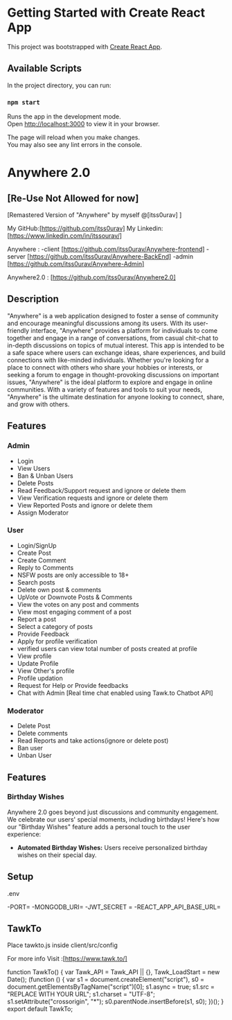 # Getting Started with Create React App

This project was bootstrapped with [Create React App](https://github.com/facebook/create-react-app).

## Available Scripts

In the project directory, you can run:

### `npm start`

Runs the app in the development mode.\
Open [http://localhost:3000](http://localhost:3000) to view it in your browser.

The page will reload when you make changes.\
You may also see any lint errors in the console.

# Anywhere 2.0

## [Re-Use Not Allowed for now]

[Remastered Version of "Anywhere" by myself @[itss0urav] ]

My GitHub:[https://github.com/itss0urav]
My Linkedin:[https://www.linkedin.com/in/itssourav/]

Anywhere :
-client [https://github.com/itss0urav/Anywhere-frontend]
-server [https://github.com/itss0urav/Anywhere-BackEnd]
-admin [https://github.com/itss0urav/Anywhere-Admin]

Anywhere2.0 : [https://github.com/itss0urav/Anywhere2.0]

## Description

"Anywhere" is a web application designed to foster a sense of community and encourage meaningful discussions among its users. With its user-friendly interface, "Anywhere" provides a platform for individuals to come together and engage in a range of conversations, from casual chit-chat to in-depth discussions on topics of mutual interest. This app is intended to be a safe space where users can exchange ideas, share experiences, and build connections with like-minded individuals. Whether you're looking for a place to connect with others who share your hobbies or interests, or seeking a forum to engage in thought-provoking discussions on important issues, "Anywhere" is the ideal platform to explore and engage in online communities. With a variety of features and tools to suit your needs, "Anywhere" is the ultimate destination for anyone looking to connect, share, and grow with others.

## Features

### Admin

- Login
- View Users
- Ban & Unban Users
- Delete Posts
- Read Feedback/Support request and ignore or delete them
- View Verification requests and ignore or delete them
- View Reported Posts and ignore or delete them
- Assign Moderator

### User

- Login/SignUp
- Create Post
- Create Comment
- Reply to Comments
- NSFW posts are only accessible to 18+
- Search posts
- Delete own post & comments
- UpVote or Downvote Posts & Comments
- View the votes on any post and comments
- View most engaging comment of a post
- Report a post
- Select a category of posts
- Provide Feedback
- Apply for profile verification
- verified users can view total number of posts created at profile
- View profile
- Update Profile
- View Other's profile
- Profile updation
- Request for Help or Provide feedbacks
- Chat with Admin [Real time chat enabled using Tawk.to Chatbot API]

### Moderator

- Delete Post
- Delete comments
- Read Reports and take actions(ignore or delete post)
- Ban user
- Unban User


## Features

### Birthday Wishes

Anywhere 2.0 goes beyond just discussions and community engagement. We celebrate our users' special moments, including birthdays! Here's how our "Birthday Wishes" feature adds a personal touch to the user experience:

- **Automated Birthday Wishes:** Users receive personalized birthday wishes on their special day.



## Setup

.env

-PORT=
-MONGODB_URI=
-JWT_SECRET = 
-REACT_APP_API_BASE_URL=

## TawkTo

Place tawkto.js inside client/src/config


For more info Visit :[https://www.tawk.to/]

function TawkTo() {
  var Tawk_API = Tawk_API || {},
    Tawk_LoadStart = new Date();
  (function () {
    var s1 = document.createElement("script"),
      s0 = document.getElementsByTagName("script")[0];
    s1.async = true;
    s1.src = "REPLACE WITH YOUR URL";
    s1.charset = "UTF-8";
    s1.setAttribute("crossorigin", "*");
    s0.parentNode.insertBefore(s1, s0);
  })();
}
export default TawkTo;
